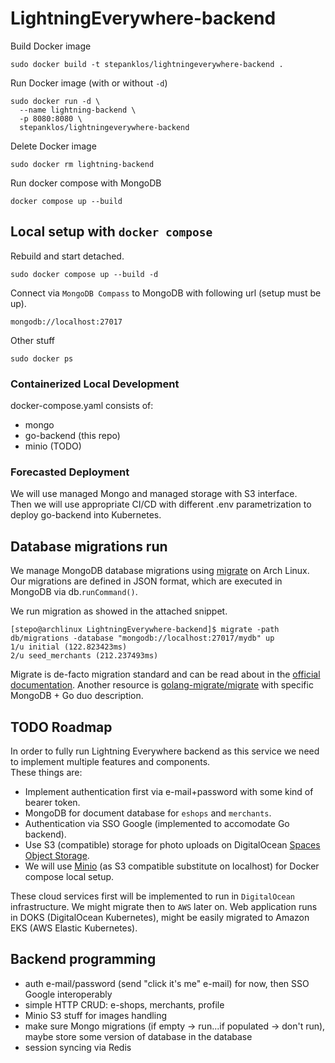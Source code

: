 # LightningEverywhere-backend
Build Docker image
```
sudo docker build -t stepanklos/lightningeverywhere-backend .
```
Run Docker image (with or without `-d`)
```
sudo docker run -d \
  --name lightning-backend \
  -p 8080:8080 \
  stepanklos/lightningeverywhere-backend
```
Delete Docker image
```
sudo docker rm lightning-backend
```

Run docker compose with MongoDB
```
docker compose up --build
```
## Local setup with `docker compose`   
Rebuild and start detached.
```
sudo docker compose up --build -d
```  
Connect via `MongoDB Compass` to MongoDB with following url (setup must be up).
```
mongodb://localhost:27017
```  
Other stuff
```
sudo docker ps
```  
### Containerized Local Development
docker-compose.yaml consists of:
- mongo
- go-backend (this repo)
- minio (TODO)
### Forecasted Deployment  
We will use managed Mongo and managed storage with S3 interface.  
Then we will use appropriate CI/CD with different .env parametrization to deploy go-backend into Kubernetes. 

## Database migrations run
We manage MongoDB database migrations using [migrate](https://aur.archlinux.org/packages/migrate) on Arch Linux. Our migrations are defined in JSON format, which are executed in MongoDB via db.`runCommand()`.  

We run migration as showed in the attached snippet.  
```
[stepo@archlinux LightningEverywhere-backend]$ migrate -path db/migrations -database "mongodb://localhost:27017/mydb" up
1/u initial (122.823423ms)
2/u seed_merchants (212.237493ms)
```  
Migrate is de-facto migration standard and can be read about in the [official documentation](https://pkg.go.dev/github.com/golang-migrate/migrate/v4@v4.18.3#section-readme). Another resource is [golang-migrate/migrate](https://github.com/golang-migrate/migrate/blob/v4.18.3/database/mongodb/README.md) with specific MongoDB + Go duo description.
## TODO Roadmap
In order to fully run Lightning Everywhere backend as this service we need to implement multiple features and components.  
These things are: 
- Implement authentication first via e-mail+password with some kind of bearer token. 
- MongoDB for document database for `eshops` and `merchants`.
- Authentication via SSO Google (implemented to accomodate Go backend).
- Use S3 (compatible) storage for photo uploads on DigitalOcean [Spaces Object Storage](https://www.digitalocean.com/products/spaces).
- We will use [Minio](https://github.com/minio/minio) (as S3 compatible substitute on localhost) for Docker compose local setup.

These cloud services first will be implemented to run in `DigitalOcean` infrastructure. We might migrate then to `AWS` later on. Web application runs in DOKS (DigitalOcean Kubernetes), might be easily migrated to Amazon EKS (AWS Elastic Kubernetes).  

## Backend programming
- auth e-mail/password (send "click it's me" e-mail) for now, then SSO Google interoperably
- simple HTTP CRUD: e-shops, merchants, profile
- Minio S3 stuff for images handling
- make sure Mongo migrations (if empty -> run...if populated -> don't run), maybe store some version of database in the database
- session syncing via Redis
